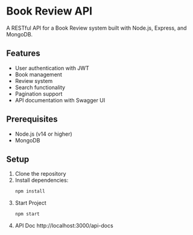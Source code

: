 # Book Review API

A RESTful API for a Book Review system built with Node.js, Express, and MongoDB.

## Features

- User authentication with JWT
- Book management
- Review system
- Search functionality
- Pagination support
- API documentation with Swagger UI

## Prerequisites

- Node.js (v14 or higher)
- MongoDB

## Setup

1. Clone the repository
2. Install dependencies:
   ```bash
   npm install
3. Start Project
   ```bash
   npm start
5. API Doc
   http://localhost:3000/api-docs
